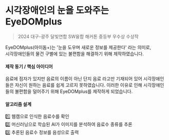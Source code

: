 # 시각장애인의 눈을 도와주는 EyeDOMplus

> 2024 대구-광주 달빛연합 SW융합 해커톤 중등부 우수상 수상작

EyeDOMplus(아이돔+)는 '눈을 도우며 새로운 정보를 제공한다' 라는 의미로,</br>
시각장애인들의 물건 구별에 있는 불편함을 해결하기 위해 제작하였습니다.

#### 제작 동기 / 핵심 아이디어
음료에 점자가 있지만 음료의 이름이 아닌 단지 음료 라고만 기재되어 있어 시각장애인들은 자신이 원하는 음료를 쉽게 고르지 못하였습니다.
이러한 이유로 인해 시각장애인들의 불편함을 덜어주기 위해 EyeDOMplus를 제작하게 되었습니다.

#### 알고리즘 설계
1️⃣ 웹캠으로 인식한 음료수를 확인<br/>
2️⃣ 머신러닝으로 학습된 AI가 이미지를 분석하여 음료수 종류를 추론<br/>
3️⃣ 추론된 음료수 정보를 음성으로 출력<br/>


